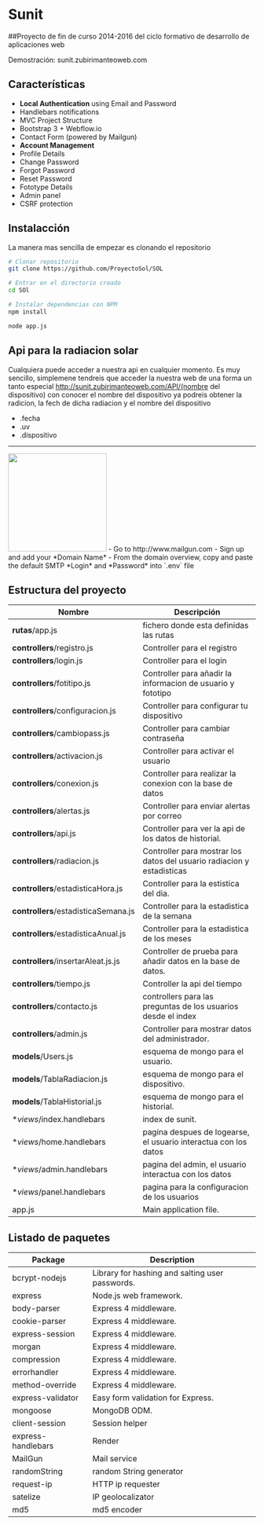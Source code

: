 # Sunit

##Proyecto de fin de curso 2014-2016 del ciclo formativo de desarrollo de aplicaciones web


Demostración:
sunit.zubirimanteoweb.com


Características
--------

- **Local Authentication** using Email and Password
- Handlebars notifications
- MVC Project Structure
- Bootstrap 3 + Webflow.io
- Contact Form (powered by Mailgun)
- **Account Management**
 - Profile Details
 - Change Password
 - Forgot Password
 - Reset Password
 - Fototype Details
 - Admin panel
- CSRF protection


Instalacción
---------------

La manera mas sencilla de empezar es clonando el repositorio

```bash
# Clonar repositorio
git clone https://github.com/ProyectoSol/SOL 

# Entrar en el directorio creado
cd SOl

# Instalar dependencias con NPM
npm install

node app.js
```

Api para la radiacion solar
------------------

Cualquiera puede acceder a nuestra api en cualquier momento. Es muy sencillo, simplemene tendreis que acceder
la nuestra web de una forma un tanto especial http://sunit.zubirimanteoweb.com/API/(nombre del dispositivo)
con conocer el nombre del dispositivo ya podreis obtener la radicion, la fech de dicha radiacion y el nombre del dispositivo

- .fecha
- .uv
- .dispositivo




<hr>

<img src="https://raw.github.com/mailgun/media/master/Mailgun_Primary.png" width="200">
- Go to http://www.mailgun.com
- Sign up and add your *Domain Name*
- From the domain overview, copy and paste the default SMTP *Login* and *Password* into `.env` file


Estructura del proyecto
-----------------

| Nombre                              | Descripción                                                            |
| ----------------------------------  | ------------------------------------------------------------------     |
| **rutas**/app.js                    | fichero donde esta definidas las rutas                                 |
| **controllers**/registro.js         | Controller para el registro                                            |
| **controllers**/login.js            | Controller para el login                                               |
| **controllers**/fotitipo.js         | Controller para añadir la informacion de usuario y fototipo            |
| **controllers**/configuracion.js    | Controller para configurar tu dispositivo                              |
| **controllers**/cambiopass.js       | Controller para cambiar contraseña                                     |
| **controllers**/activacion.js       | Controller para activar el usuario                                     |
| **controllers**/conexion.js         | Controller para realizar la conexion con la base de datos              |
| **controllers**/alertas.js          | Controller para enviar alertas por correo                              |
| **controllers**/api.js              | Controller para ver la api de los datos de historial.                  |
| **controllers**/radiacion.js        | Controller para mostrar los datos del usuario radiacion y estadisticas |
| **controllers**/estadisticaHora.js  | Controller para la estistica del dia.                                  |
| **controllers**/estadisticaSemana.js| Controller para la estadistica de la semana                            |
| **controllers**/estadisticaAnual.js | Controller para la estadistica de los meses                            |
| **controllers**/insertarAleat.js.js | Controller de prueba para añadir datos en la base de datos.            |
| **controllers**/tiempo.js           | Controller la api del tiempo                                           |
| **controllers**/contacto.js         | controllers para las preguntas de los usuarios desde el index          |
| **controllers**/admin.js            | Controller para mostrar datos del administrador.                       |
| **models**/Users.js                 | esquema de mongo para el usuario.                                      |
| **models**/TablaRadiacion.js        | esquema de mongo para el dispositivo.                                  |
| **models**/TablaHistorial.js        | esquema de mongo para el historial.                                    |
| **views*/index.handlebars           | index de sunit.                                                        |
| **views*/home.handlebars            | pagina despues de logearse, el usuario interactua con los datos        |
| **views*/admin.handlebars           | pagina del admin, el usuario interactua con los datos                  |
| **views*/panel.handlebars           | pagina para la configuracion de los usuarios                           |
| app.js                              | Main application file.                                                 |


Listado de paquetes
----------------

| Package                         | Description                                                           |
| ------------------------------- | --------------------------------------------------------------------- |
| bcrypt-nodejs                   | Library for hashing and salting user passwords.                       |     
| express                         | Node.js web framework.                                                |
| body-parser                     | Express 4 middleware.                                                 |
| cookie-parser                   | Express 4 middleware.                                                 |
| express-session                 | Express 4 middleware.                                                 |
| morgan                          | Express 4 middleware.                                                 |
| compression                     | Express 4 middleware.                                                 |
| errorhandler                    | Express 4 middleware.                                                 |
| method-override                 | Express 4 middleware.                                                 |
| express-validator               | Easy form validation for Express.                                     |
| mongoose                        | MongoDB ODM.                                                          |
| client-session                  | Session helper                                                        |
| express-handlebars              | Render                                                                |
| MailGun                         | Mail service                                                          |
| randomString                    | random String generator                                               |
| request-ip                      | HTTP ip requester                                                     |
| satelize                        | IP geolocalizator                                                     |
| md5                             | md5 encoder                                                           |




